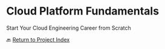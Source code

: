 # Cloud Platform Fundamentals
Start Your Cloud Engineering Career from Scratch

🔙 [Return to Project Index](https://github.com/mikepfeiffer/cloud-career-playbook)